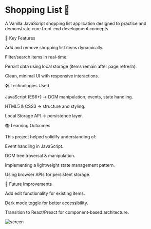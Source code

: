 # Shopping List 🛒

A Vanilla JavaScript shopping list application designed to practice and demonstrate core front-end development concepts.

🎯 Key Features

Add and remove shopping list items dynamically.

Filter/search items in real-time.

Persist data using local storage (items remain after page refresh).

Clean, minimal UI with responsive interactions.

🛠️ Technologies Used

JavaScript (ES6+) → DOM manipulation, events, state handling.

HTML5 & CSS3 → structure and styling.

Local Storage API → persistence layer.

📚 Learning Outcomes

This project helped solidify understanding of:

Event handling in JavaScript.

DOM tree traversal & manipulation.

Implementing a lightweight state management pattern.

Using browser APIs for persistent storage.

🚀 Future Improvements

Add edit functionality for existing items.

Dark mode toggle for better accessibility.

Transition to React/Preact for component-based architecture.

![screen](https://github.com/skywalkerrre/Shopping-List/assets/111883812/766e878e-869f-40a8-9211-2494fbd6b0dd)



